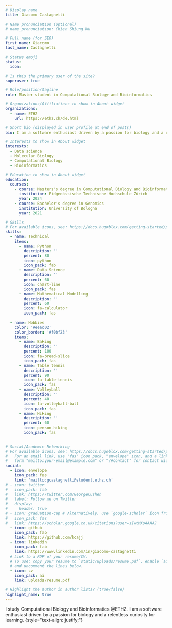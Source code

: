 ```yaml
---
# Display name
title: Giacomo Castagnetti

# Name pronunciation (optional)
# name_pronunciation: Chien Shiung Wu

# Full name (for SEO)
first_name: Giacomo
last_name: Castagnetti

# Status emoji
status:
  icon:

# Is this the primary user of the site?
superuser: true

# Role/position/tagline
role: Master student in Computational Biology and Bioinformatics

# Organizations/Affiliations to show in About widget
organizations:
  - name: ETHZ
    url: https://ethz.ch/de.html

# Short bio (displayed in user profile at end of posts)
bio: I am a software enthusiast driven by a passion for biology and a relentless curiosity for learning.

# Interests to show in About widget
interests:
  - Data science
  - Molecular Biology
  - Computational Biology
  - Bioinformatics

# Education to show in About widget
education:
  courses:
    - course: Masters's degree in Computational Biology and Bioinformatics
      institution: Eidgenössische Technische Hochschule Zürich
      year: 2024
    - course: Bachelor's degree in Genomics
      institution: University of Bologna
      year: 2021

# Skills
# For available icons, see: https://docs.hugoblox.com/getting-started/page-builder/#icons
skills:
  - name: Technical
    items:
      - name: Python
        description: ''
        percent: 80
        icon: python
        icon_pack: fab
      - name: Data Science
        description: ''
        percent: 60
        icon: chart-line
        icon_pack: fas
      - name: Mathematical Modelling
        description: ''
        percent: 60
        icon: fa-calculator
        icon_pack: fas
  
  - name: Hobbies
    color: '#eeac02'
    color_border: '#f0bf23'
    items:
      - name: Baking
        description: ''
        percent: 100
        icon: fa-bread-slice
        icon_pack: fas
      - name: Table tennis
        description: ''
        percent: 90
        icon: fa-table-tennis
        icon_pack: fas
      - name: Volleyball
        description: ''
        percent: 40
        icon: fa-volleyball-ball
        icon_pack: fas
      - name: Hiking
        description: ''
        percent: 60
        icon: person-hiking
        icon_pack: fas
      

# Social/Academic Networking
# For available icons, see: https://docs.hugoblox.com/getting-started/page-builder/#icons
#   For an email link, use "fas" icon pack, "envelope" icon, and a link in the
#   form "mailto:your-email@example.com" or "/#contact" for contact widget.
social:
  - icon: envelope
    icon_pack: fas
    link: 'mailto:gcastagnetti@student.ethz.ch'
# - icon: twitter
#   icon_pack: fab
#   link: https://twitter.com/GeorgeCushen
#   label: Follow me on Twitter
#   display:
#     header: true
# - icon: graduation-cap # Alternatively, use `google-scholar` icon from `ai` icon pack
#   icon_pack: fas
#   link: https://scholar.google.co.uk/citations?user=sIwtMXoAAAAJ
  - icon: github
    icon_pack: fab
    link: https://github.com/kcajj
  - icon: linkedin
    icon_pack: fab
    link: https://www.linkedin.com/in/giacomo-castagnetti
  # Link to a PDF of your resume/CV.
  # To use: copy your resume to `static/uploads/resume.pdf`, enable `ai` icons in `params.yaml`,
  # and uncomment the lines below.
  - icon: cv
    icon_pack: ai
    link: uploads/resume.pdf

# Highlight the author in author lists? (true/false)
highlight_name: true
---
```


I study Computational Biology and Bioinformatics @ETHZ. I am a software enthusiast driven by a passion for biology and a relentless curiosity for learning.
{style="text-align: justify;"}
